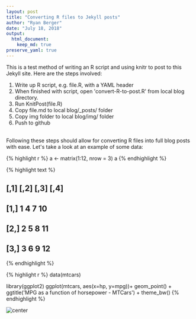 ```yaml
---
layout: post
title: "Converting R files to Jekyll posts"
author: "Ryan Berger"
date: "July 18, 2018"
output: 
  html_document:
    keep_md: true
preserve_yaml: true
---
```

This is a test method of writing an R script and using knitr to post to this Jekyll site. Here are the steps involved:
1. Write up R script, e.g. file.R, with a YAML header
2. When finished with script, open 'convert-R-to-post.R' from local blog directory.
3. Run KnitPost(file.R)
4. Copy file.md to local blog/_posts/ folder
5. Copy img folder to local blog/img/ folder
6. Push to github
<br><br>

Following these steps should allow for converting R files into full blog posts with ease. Let's take a look at an example of some data:


{% highlight r %}
a <- matrix(1:12, nrow = 3)
a
{% endhighlight %}



{% highlight text %}
##      [,1] [,2] [,3] [,4]
## [1,]    1    4    7   10
## [2,]    2    5    8   11
## [3,]    3    6    9   12
{% endhighlight %}



{% highlight r %}
data(mtcars)

library(ggplot2)
ggplot(mtcars, aes(x=hp, y=mpg))+ 
  geom_point() +
  ggtitle('MPG as a function of horsepower - MTCars') +
  theme_bw()
{% endhighlight %}

![center](https://rberger997.github.io/img/2018-07-18-R-to-Jekyll.R/unnamed-chunk-1-1.png)

